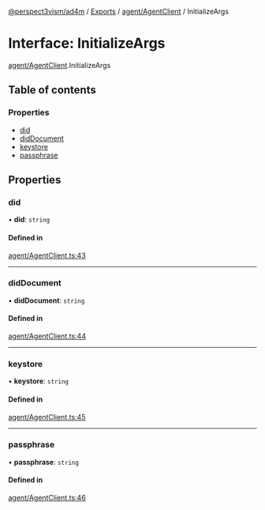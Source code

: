 [@perspect3vism/ad4m](../README.md) / [Exports](../modules.md) / [agent/AgentClient](../modules/agent_AgentClient.md) / InitializeArgs

# Interface: InitializeArgs

[agent/AgentClient](../modules/agent_AgentClient.md).InitializeArgs

## Table of contents

### Properties

- [did](agent_AgentClient.InitializeArgs.md#did)
- [didDocument](agent_AgentClient.InitializeArgs.md#diddocument)
- [keystore](agent_AgentClient.InitializeArgs.md#keystore)
- [passphrase](agent_AgentClient.InitializeArgs.md#passphrase)

## Properties

### did

• **did**: `string`

#### Defined in

[agent/AgentClient.ts:43](https://github.com/perspect3vism/ad4m/blob/b065749/src/agent/AgentClient.ts#L43)

___

### didDocument

• **didDocument**: `string`

#### Defined in

[agent/AgentClient.ts:44](https://github.com/perspect3vism/ad4m/blob/b065749/src/agent/AgentClient.ts#L44)

___

### keystore

• **keystore**: `string`

#### Defined in

[agent/AgentClient.ts:45](https://github.com/perspect3vism/ad4m/blob/b065749/src/agent/AgentClient.ts#L45)

___

### passphrase

• **passphrase**: `string`

#### Defined in

[agent/AgentClient.ts:46](https://github.com/perspect3vism/ad4m/blob/b065749/src/agent/AgentClient.ts#L46)
